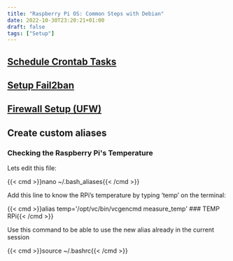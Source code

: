 ```yaml
---
title: "Raspberry Pi OS: Common Steps with Debian"
date: 2022-10-30T23:20:21+01:00
draft: false
tags: ["Setup"] 
---
```


## [Schedule Crontab Tasks](https://jalcocert.github.io/Linux/debian/ubuntu/securing_linux/#setup-fail2ban)

## [Setup Fail2ban](https://jalcocert.github.io/Linux/debian/ubuntu/securing_linux/#setup-fail2ban)

## [Firewall Setup (UFW)](https://jalcocert.github.io/Linux/debian/ubuntu/securing_linux/#setup-fail2ban)

## Create custom aliases

### Checking the Raspberry Pi's Temperature

Lets edit this file:

{{< cmd >}}nano ~/.bash_aliases{{< /cmd >}}

Add this line to know the RPi’s temperature by typing ‘temp’ on the terminal:

{{< cmd >}}alias temp='/opt/vc/bin/vcgencmd measure_temp' ### TEMP RPi{{< /cmd >}}

Use this command to be able to use the new alias already in the current session

{{< cmd >}}source ~/.bashrc{{< /cmd >}}
